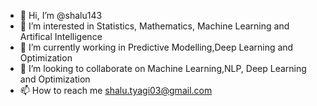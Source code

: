 - 👋 Hi, I’m @shalu143
- 👀 I’m interested in Statistics, Mathematics, Machine Learning and Artifical Intelligence
- 🌱 I’m currently working in Predictive Modelling,Deep Learning and Optimization
- 💞️ I’m looking to collaborate on Machine Learning,NLP, Deep Learning and Optimization
- 📫 How to reach me shalu.tyagi03@gmail.com

<!---
shalu143/shalu143 is a ✨ special ✨ repository because its `README.md` (this file) appears on your GitHub profile.
You can click the Preview link to take a look at your changes.
--->
